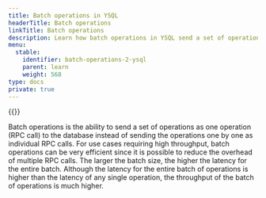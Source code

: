 ```yaml
---
title: Batch operations in YSQL
headerTitle: Batch operations
linkTitle: Batch operations
description: Learn how batch operations in YSQL send a set of operations as a single RPC call rather than one by one as individual RPC calls.
menu:
  stable:
    identifier: batch-operations-2-ysql
    parent: learn
    weight: 568
type: docs
private: true
---
```

<!-- Page DISABLED for lack of content -->
{{<api-tabs>}}

Batch operations is the ability to send a set of operations as one operation (RPC call) to the database instead of sending the operations one by one as individual RPC calls. For use cases requiring high throughput, batch operations can be very efficient since it is possible to reduce the overhead of multiple RPC calls. The larger the batch size, the higher the latency for the entire batch. Although the latency for the entire batch of operations is higher than the latency of any single operation, the throughput of the batch of operations is much higher.
